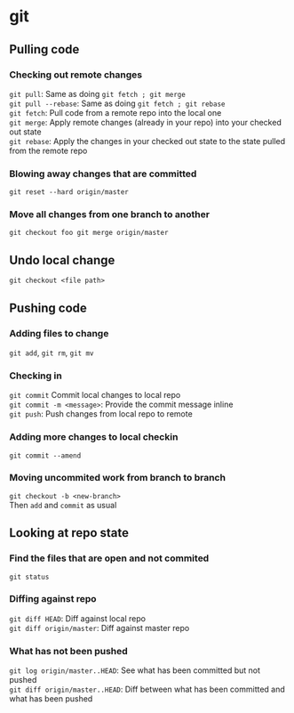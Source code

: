 # git

## Pulling code

### Checking out remote changes
`git pull`: Same as doing `git fetch ; git merge`  
`git pull --rebase`: Same as doing `git fetch ; git rebase`  
`git fetch`: Pull code from a remote repo into the local one  
`git merge`: Apply remote changes (already in your repo) into your checked out state  
`git rebase`: Apply the changes in your checked out state to the state pulled from the remote repo

### Blowing away changes that are committed
`git reset --hard origin/master`

### Move all changes from one branch to another
`git checkout foo
git merge origin/master`

## Undo local change
`git checkout <file path>`

## Pushing code

### Adding files to change
`git add`, `git rm`, `git mv`

### Checking in
`git commit` Commit local changes to local repo  
`git commit -m <message>`: Provide the commit message inline  
`git push`: Push changes from local repo to remote

### Adding more changes to local checkin
`git commit --amend`

### Moving uncommited work from branch to branch
`git checkout -b <new-branch>`  
Then `add` and `commit` as usual

## Looking at repo state

### Find the files that are open and not commited
`git status`

### Diffing against repo
`git diff HEAD`: Diff against local repo  
`git diff origin/master`: Diff against master repo

### What has not been pushed
`git log origin/master..HEAD`: See what has been committed but not pushed  
`git diff origin/master..HEAD`: Diff between what has been committed and what has been pushed
